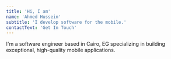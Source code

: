 ```yaml
---
title: 'Hi, I am'
name: 'Ahmed Hussein'
subtitle: 'I develop software for the mobile.'
contactText: 'Get In Touch'
---
```


I'm a software engineer based in Cairo, EG specializing in building exceptional, high-quality mobile applications.

